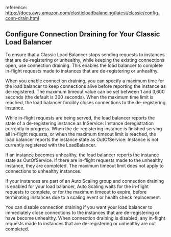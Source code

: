 reference:
https://docs.aws.amazon.com/elasticloadbalancing/latest/classic/config-conn-drain.html


## Configure Connection Draining for Your Classic Load Balancer
To ensure that a Classic Load Balancer stops sending requests to instances that are de-registering or unhealthy, while keeping the existing connections open, use connection draining. This enables the load balancer to complete in-flight requests made to instances that are de-registering or unhealthy.

When you enable connection draining, you can specify a maximum time for the load balancer to keep connections alive before reporting the instance as de-registered. The maximum timeout value can be set between 1 and 3,600 seconds (the default is 300 seconds). When the maximum time limit is reached, the load balancer forcibly closes connections to the de-registering instance.

While in-flight requests are being served, the load balancer reports the state of a de-registering instance as InService: Instance deregistration currently in progress. When the de-registering instance is finished serving all in-flight requests, or when the maximum timeout limit is reached, the load balancer reports the instance state as OutOfService: Instance is not currently registered with the LoadBalancer.

If an instance becomes unhealthy, the load balancer reports the instance state as OutOfService. If there are in-flight requests made to the unhealthy instance, they are completed. The maximum timeout limit does not apply to connections to unhealthy instances.

If your instances are part of an Auto Scaling group and connection draining is enabled for your load balancer, Auto Scaling waits for the in-flight requests to complete, or for the maximum timeout to expire, before terminating instances due to a scaling event or health check replacement.

You can disable connection draining if you want your load balancer to immediately close connections to the instances that are de-registering or have become unhealthy. When connection draining is disabled, any in-flight requests made to instances that are de-registering or unhealthy are not completed.
